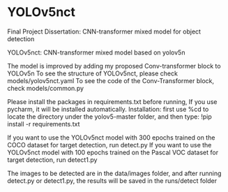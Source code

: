 # YOLOv5nct
 Final Project Dissertation: CNN-transformer mixed model for object detection


YOLOv5nct: CNN-transformer mixed model based on yolov5n

The model is improved by adding my proposed Conv-transformer block to YOLOv5n
To see the structure of YOLOv5nct, please check models/yolov5nct.yaml
To see the code of the Conv-Transformer block, check models/common.py

Please install the packages in requirements.txt before running, If you use pycharm, it will be installed automatically.
Installation: first use %cd to locate the directory under the yolov5-master folder, and then type: !pip install -r requirements.txt

If you want to use the YOLOv5nct model with 300 epochs trained on the COCO dataset for target detection, run detect.py
If you want to use the YOLOv5nct model with 100 epochs trained on the Pascal VOC dataset for target detection, run detect1.py

The images to be detected are in the data/images folder, and after running detect.py or detect1.py, the results will be saved in the runs/detect folder
